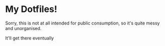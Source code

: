 # My Dotfiles!


Sorry, this is not at all intended for public consumption,
so it's quite messy and unorganised.

It'll get there eventually

